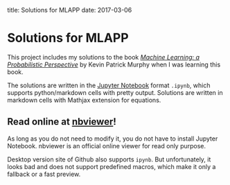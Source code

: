 title: Solutions for MLAPP
date: 2017-03-06

# Solutions for MLAPP
This project includes my solutions to the book [*Machine Learning: a Probabilistic Perspective*](https://www.cs.ubc.ca/~murphyk/MLbook/) by Kevin Patrick Murphy when I was learning this book.

The solutions are written in the [Jupyter Notebook](http://jupyter.org/) format `.ipynb`, which supports python/markdown cells with pretty output. Solutions are written in markdown cells with Mathjax extension for equations. 

## Read online at [nbviewer](http://nbviewer.jupyter.org/github/peijunz/mlapp/tree/master/)!
As long as you do not need to modify it, you do not have to install Jupyter Notebook. nbviewer is an official online viewer for read only purpose. 

Desktop version site of Github also supports `ipynb`. But unfortunately, it looks bad and does not support predefined macros, which make it only a fallback or a fast preview. 
